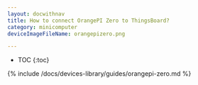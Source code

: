 ```yaml
---
layout: docwithnav
title: How to connect OrangePI Zero to ThingsBoard?
category: minicomputer
deviceImageFileName: orangepizero.png

---
```


* TOC
{:toc}

{% include /docs/devices-library/guides/orangepi-zero.md %}